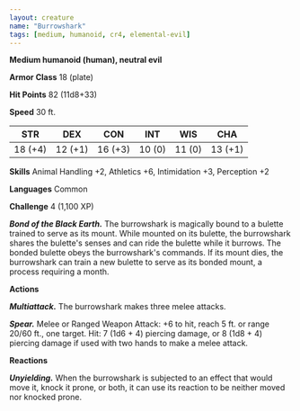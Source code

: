 ```yaml
---
layout: creature
name: "Burrowshark"
tags: [medium, humanoid, cr4, elemental-evil]
---
```


**Medium humanoid (human), neutral evil**

**Armor Class** 18 (plate)

**Hit Points** 82 (11d8+33)

**Speed** 30 ft.

|   STR   |   DEX   |   CON   |   INT   |   WIS   |   CHA   |
|:-----:|:-----:|:-----:|:-----:|:-----:|:-----:|
| 18 (+4) | 12 (+1) | 16 (+3) | 10 (0) | 11 (0) | 13 (+1) |

**Skills** Animal Handling +2, Athletics +6, Intimidation +3, Perception +2

**Languages** Common

**Challenge** 4 (1,100 XP)

***Bond of the Black Earth.*** The burrowshark is magically bound to a bulette trained to serve as its mount. While mounted on its bulette, the burrowshark shares the bulette's senses and can ride the bulette while it burrows. The bonded bulette obeys the burrowshark's commands. If its mount dies, the burrowshark can train a new bulette to serve as its bonded mount, a process requiring a month.

**Actions**

***Multiattack.*** The burrowshark makes three melee attacks.

***Spear.*** Melee or Ranged Weapon Attack: +6 to hit, reach 5 ft. or range 20/60 ft., one target. Hit: 7 (1d6 + 4) piercing damage, or 8 (1d8 + 4) piercing damage if used with two hands to make a melee attack.

**Reactions**

***Unyielding.*** When the burrowshark is subjected to an effect that would move it, knock it prone, or both, it can use its reaction to be neither moved nor knocked prone.

